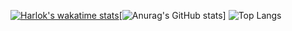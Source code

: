 [![Harlok's wakatime stats](https://github-readme-stats.vercel.app/api/wakatime?username=gutodidonato)](https://github.com/anuraghazra/github-readme-stats)[![Anurag's GitHub stats](https://github-readme-stats.vercel.app/api?username=gutodidonato)] ![Top Langs](https://github-readme-stats.vercel.app/api/top-langs/?username=gutodidonato&layout=donut-vertical)





